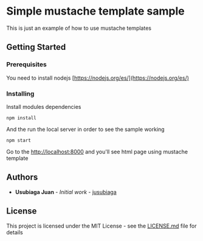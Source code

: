 # Simple mustache template sample

This is just an example of how to use mustache templates

## Getting Started

### Prerequisites

You need to install nodejs [https://nodejs.org/es/](https://nodejs.org/es/)

### Installing

Install modules dependencies

```
npm install
```

And the run the local server in order to see the sample working

```
npm start
```

Go to the [http://localhost:8000](http://localhost:8000) and you'll see html page using mustache template

## Authors

* **Usubiaga Juan** - *Initial work* - [jusubiaga](https://github.com/jusubiaga)

## License

This project is licensed under the MIT License - see the [LICENSE.md](LICENSE.md) file for details
